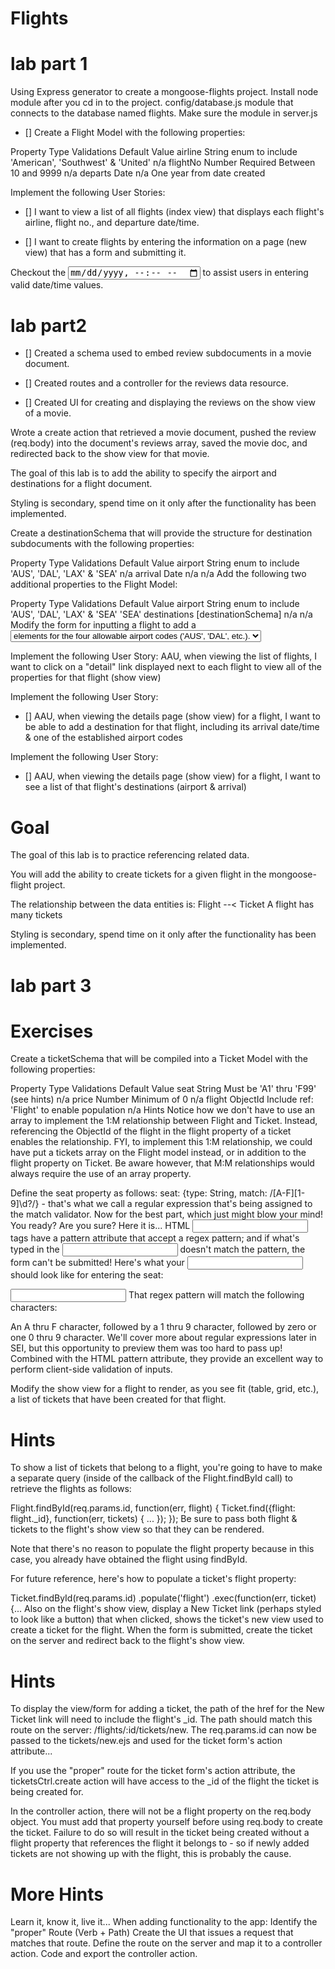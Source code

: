 # Flights
# lab part 1
Using Express generator to create a mongoose-flights project.
Install node module after you cd in to the project.
config/database.js module that connects to the database named flights.
Make sure the module in server.js

- [] Create a Flight Model with the following properties:

Property	Type	Validations	Default Value
airline	String	enum to include 'American', 'Southwest' & 'United'	n/a
flightNo	Number	Required
Between 10 and 9999	n/a
departs	Date	n/a	One year from date created

Implement the following User Stories: 

- [] I want to view a list of all flights (index view) that displays each flight's airline, flight no., and departure date/time.

- [] I want to create flights by entering the information on a page (new view) that has a form and submitting it.

Checkout the <input type="datetime-local"> to assist users in entering valid date/time values.

# lab part2
- [] Created a schema used to embed review subdocuments in a movie document.

- [] Created routes and a controller for the reviews data resource.

- [] Created UI for creating and displaying the reviews on the show view of a movie.

Wrote a create action that retrieved a movie document, pushed the review (req.body) into the document's reviews array, saved the movie doc, and redirected back to the show view for that movie.

The goal of this lab is to add the ability to specify the airport and destinations for a flight document.

Styling is secondary, spend time on it only after the functionality has been implemented.

Create a destinationSchema that will provide the structure for destination subdocuments with the following properties:

Property	Type	Validations	Default Value
airport	String	enum to include
'AUS', 'DAL', 'LAX' & 'SEA'	n/a
arrival	Date	n/a	n/a
Add the following two additional properties to the Flight Model:

Property	Type	Validations	Default Value
airport	String	enum to include
'AUS', 'DAL', 'LAX' & 'SEA'	'SEA'
destinations	[destinationSchema]	n/a	n/a
Modify the form for inputting a flight to add a <select name="airport"> element so assign a value to the new flight document's airport property. Ensure that there are <option> elements for the four allowable airport codes ('AUS', 'DAL', etc.).

Implement the following User Story:
AAU, when viewing the list of flights, I want to click on a "detail" link displayed next to each flight to view all of the properties for that flight (show view)

Implement the following User Story:
- [] AAU, when viewing the details page (show view) for a flight, I want to be able to add a destination for that flight, including its arrival date/time & one of the established airport codes

Implement the following User Story:
- [] AAU, when viewing the details page (show view) for a flight, I want to see a list of that flight's destinations (airport & arrival)

# Goal
The goal of this lab is to practice referencing related data.

You will add the ability to create tickets for a given flight in the mongoose-flight project.

The relationship between the data entities is:
Flight --< Ticket
A flight has many tickets

Styling is secondary, spend time on it only after the functionality has been implemented.

# lab part 3

# Exercises
Create a ticketSchema that will be compiled into a Ticket Model with the following properties:

Property	Type	Validations	Default Value
seat	String	Must be 'A1' thru 'F99' (see hints)	n/a
price	Number	Minimum of 0	n/a
flight	ObjectId	Include ref: 'Flight' to enable population	n/a
Hints
Notice how we don't have to use an array to implement the 1:M relationship between Flight and Ticket. Instead, referencing the ObjectId of the flight in the flight property of a ticket enables the relationship. FYI, to implement this 1:M relationship, we could have put a tickets array on the Flight model instead, or in addition to the flight property on Ticket. Be aware however, that M:M relationships would always require the use of an array property.

Define the seat property as follows:
seat: {type: String, match: /[A-F][1-9]\d?/} - that's what we call a regular expression that's being assigned to the match validator. Now for the best part, which just might blow your mind! You ready? Are you sure? Here it is... HTML <input> tags have a pattern attribute that accept a regex pattern; and if what's typed in the <input> doesn't match the pattern, the form can't be submitted! Here's what your <input> should look like for entering the seat:

<input name="seat" required pattern="[A-F][1-9]\d?">
That regex pattern will match the following characters:

An A thru F character, followed by
a 1 thru 9 character, followed by
zero or one 0 thru 9 character.
We'll cover more about regular expressions later in SEI, but this opportunity to preview them was too hard to pass up! Combined with the HTML pattern attribute, they provide an excellent way to perform client-side validation of inputs.

Modify the show view for a flight to render, as you see fit (table, grid, etc.), a list of tickets that have been created for that flight.

# Hints
To show a list of tickets that belong to a flight, you're going to have to make a separate query (inside of the callback of the Flight.findById call) to retrieve the flights as follows:

Flight.findById(req.params.id, function(err, flight) {
    Ticket.find({flight: flight._id}, function(err, tickets) {
        ...
    });
});
Be sure to pass both flight & tickets to the flight's show view so that they can be rendered.

Note that there's no reason to populate the flight property because in this case, you already have obtained the flight using findById.

For future reference, here's how to populate a ticket's flight property:

Ticket.findById(req.params.id)
.populate('flight')
.exec(function(err, ticket) {...
Also on the flight's show view, display a New Ticket link (perhaps styled to look like a button) that when clicked, shows the ticket's new view used to create a ticket for the flight. When the form is submitted, create the ticket on the server and redirect back to the flight's show view.

# Hints
To display the view/form for adding a ticket, the path of the href for the New Ticket link will need to include the flight's _id. The path should match this route on the server: /flights/:id/tickets/new. The req.params.id can now be passed to the tickets/new.ejs and used for the ticket form's action attribute...

If you use the "proper" route for the ticket form's action attribute, the ticketsCtrl.create action will have access to the _id of the flight the ticket is being created for.

In the controller action, there will not be a flight property on the req.body object. You must add that property yourself before using req.body to create the ticket. Failure to do so will result in the ticket being created without a flight property that references the flight it belongs to - so if newly added tickets are not showing up with the flight, this is probably the cause.

# More Hints
Learn it, know it, live it... When adding functionality to the app:
Identify the "proper" Route (Verb + Path)
Create the UI that issues a request that matches that route.
Define the route on the server and map it to a controller action.
Code and export the controller action.
